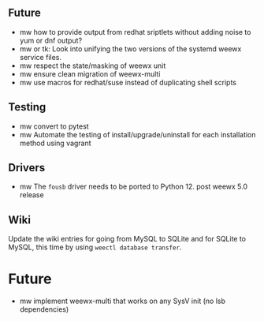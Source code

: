 ## Future

- mw how to provide output from redhat sriptlets without adding noise to yum
    or dnf output?
- mw or tk: Look into unifying the two versions of the systemd weewx service
  files.
- mw respect the state/masking of weewx unit
- mw ensure clean migration of weewx-multi
- mw use macros for redhat/suse instead of duplicating shell scripts


## Testing

- mw convert to pytest
- mw Automate the testing of install/upgrade/uninstall for each installation
    method using vagrant


## Drivers

- mw The `fousb` driver needs to be ported to Python 12.  post weewx 5.0 release


## Wiki

Update the wiki entries for going from MySQL to SQLite and for SQLite to MySQL,
this time by using `weectl database transfer`.


# Future

- mw implement weewx-multi that works on any SysV init (no lsb dependencies)

